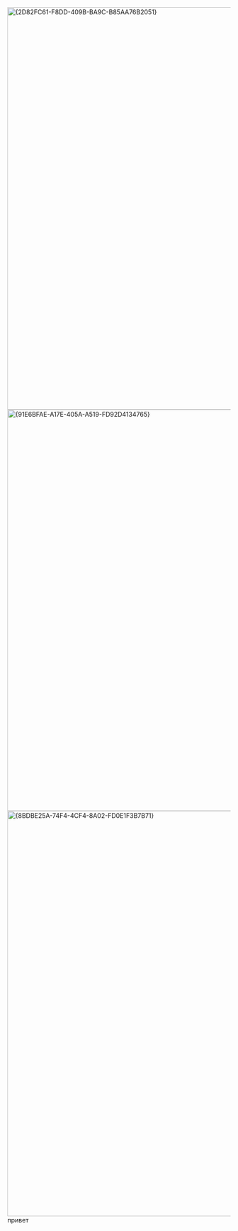 <img width="1899" height="905" alt="{2D82FC61-F8DD-409B-BA9C-B85AA76B2051}" src="https://github.com/user-attachments/assets/4fc52a1f-85ea-4592-b0f9-5762d0eb0216" />

<img width="1899" height="903" alt="{91E6BFAE-A17E-405A-A519-FD92D4134765}" src="https://github.com/user-attachments/assets/1c3655bd-c0c4-43c3-8603-c3eb1e607405" />

<img width="1904" height="912" alt="{8BDBE25A-74F4-4CF4-8A02-FD0E1F3B7B71}" src="https://github.com/user-attachments/assets/7d40064e-3b2f-42cd-89b1-17cebe252550" />
 привет 
